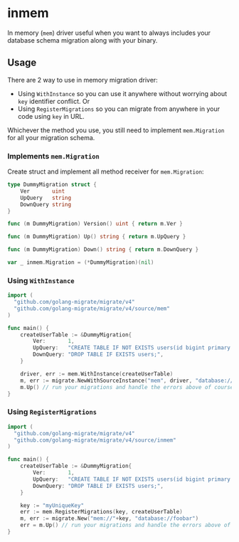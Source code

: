 # inmem

In memory (`mem`) driver useful when you want to always includes your database schema migration along with your binary.


## Usage

There are 2 way to use in memory migration driver:

* Using `WithInstance` so you can use it anywhere without worrying about `key` identifier conflict. Or
* Using `RegisterMigrations` so you can migrate from anywhere in your code using `key` in URL.

Whichever the method you use, you still need to implement `mem.Migration` for all your migration schema.

### Implements `mem.Migration`

Create struct and implement all method receiver for `mem.Migration`:

```go
type DummyMigration struct {
	Ver       uint
	UpQuery   string
	DownQuery string
}

func (m DummyMigration) Version() uint { return m.Ver }

func (m DummyMigration) Up() string { return m.UpQuery }

func (m DummyMigration) Down() string { return m.DownQuery }

var _ inmem.Migration = (*DummyMigration)(nil)
```


### Using `WithInstance`
```go
import (
  "github.com/golang-migrate/migrate/v4"
  "github.com/golang-migrate/migrate/v4/source/mem"
)

func main() {
    createUserTable := &DummyMigration{
		Ver:       1,
		UpQuery:   "CREATE TABLE IF NOT EXISTS users(id bigint primary key, username varchar);",
		DownQuery: "DROP TABLE IF EXISTS users;",
	}

	driver, err := mem.WithInstance(createUserTable)
	m, err := migrate.NewWithSourceInstance("mem", driver, "database://foobar")
	m.Up() // run your migrations and handle the errors above of course
}
```

### Using `RegisterMigrations`

```go
import (
  "github.com/golang-migrate/migrate/v4"
  "github.com/golang-migrate/migrate/v4/source/inmem"
)

func main() {
    createUserTable := &DummyMigration{
		Ver:       1,
		UpQuery:   "CREATE TABLE IF NOT EXISTS users(id bigint primary key, username varchar);",
		DownQuery: "DROP TABLE IF EXISTS users;",
	}

	key := "myUniqueKey"
	err := mem.RegisterMigrations(key, createUserTable)
	m, err := migrate.New("mem://"+key, "database://foobar")
	err = m.Up() // run your migrations and handle the errors above of course
}
```

